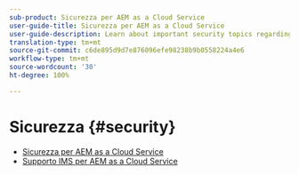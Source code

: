 ```yaml
---
sub-product: Sicurezza per AEM as a Cloud Service
user-guide-title: Sicurezza per AEM as a Cloud Service
user-guide-description: Learn about important security topics regarding Experience Manager as a Cloud Service.
translation-type: tm+mt
source-git-commit: c6de895d9d7e876096efe98238b9b0558224a4e6
workflow-type: tm+mt
source-wordcount: '30'
ht-degree: 100%

---
```



# Sicurezza {#security}

+ [Sicurezza per AEM as a Cloud Service](/help/security/home.md)
+ [Supporto IMS per AEM as a Cloud Service](ims-support.md)
